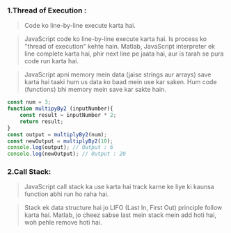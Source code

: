 ### 1.Thread of Execution :
> Code ko line-by-line execute karta hai. 


> JavaScript code ko line-by-line execute karta hai. Is process ko "thread of execution" kehte hain. Matlab, JavaScript interpreter ek line complete karta hai, phir next line pe jaata hai, aur is tarah se pura code run karta hai.


> JavaScript apni memory mein data (jaise strings aur arrays) save karta hai taaki hum us data ko baad mein use kar saken. Hum code (functions) bhi memory mein save kar sakte hain.



``` javascript
const num = 3;
function multipyBy2 (inputNumber){
    const result = inputNumber * 2;
    return result;
}
const output = multiplyBy2(num);
const newOutput = multiplyBy2(10);
console.log(output); // Output : 6
console.log(newOutput); // Output : 20
```

### 2.Call Stack:
> JavaScript call stack ka use karta hai track karne ke liye ki kaunsa function abhi run ho raha hai.


> Stack ek data structure hai jo LIFO (Last In, First Out) principle follow karta hai. Matlab, jo cheez sabse last mein stack mein add hoti hai, woh pehle remove hoti hai.
